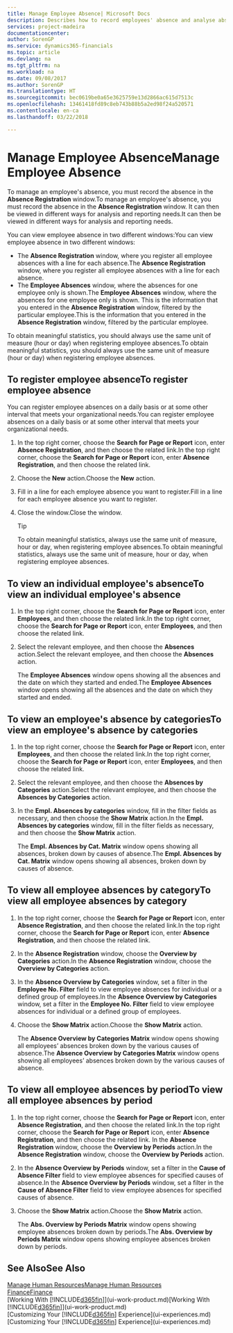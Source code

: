 ```yaml
---
title: Manage Employee Absence| Microsoft Docs
description: Describes how to record employees' absence and analyse absence statistics.
services: project-madeira
documentationcenter: 
author: SorenGP
ms.service: dynamics365-financials
ms.topic: article
ms.devlang: na
ms.tgt_pltfrm: na
ms.workload: na
ms.date: 09/08/2017
ms.author: SorenGP
ms.translationtype: HT
ms.sourcegitcommit: bec0619be0a65e3625759e13d2866ac615d7513c
ms.openlocfilehash: 13461418fd89c8eb743b88b5a2ed98f24a520571
ms.contentlocale: en-ca
ms.lasthandoff: 03/22/2018

---
```

# <a name="manage-employee-absence"></a><span data-ttu-id="a6631-103">Manage Employee Absence</span><span class="sxs-lookup"><span data-stu-id="a6631-103">Manage Employee Absence</span></span>
<span data-ttu-id="a6631-104">To manage an employee's absence, you must record the absence in the **Absence Registration** window.</span><span class="sxs-lookup"><span data-stu-id="a6631-104">To manage an employee's absence, you must record the absence in the **Absence Registration** window.</span></span> <span data-ttu-id="a6631-105">It can then be viewed in different ways for analysis and reporting needs.</span><span class="sxs-lookup"><span data-stu-id="a6631-105">It can then be viewed in different ways for analysis and reporting needs.</span></span>

<span data-ttu-id="a6631-106">You can view employee absence in two different windows:</span><span class="sxs-lookup"><span data-stu-id="a6631-106">You can view employee absence in two different windows:</span></span>

* <span data-ttu-id="a6631-107">The **Absence Registration** window, where you register all employee absences with a line for each absence.</span><span class="sxs-lookup"><span data-stu-id="a6631-107">The **Absence Registration** window, where you register all employee absences with a line for each absence.</span></span>
* <span data-ttu-id="a6631-108">The **Employee Absences** window, where the absences for one employee only is shown.</span><span class="sxs-lookup"><span data-stu-id="a6631-108">The **Employee Absences** window, where the absences for one employee only is shown.</span></span> <span data-ttu-id="a6631-109">This is the information that you entered in the **Absence Registration** window, filtered by the particular employee.</span><span class="sxs-lookup"><span data-stu-id="a6631-109">This is the information that you entered in the **Absence Registration** window, filtered by the particular employee.</span></span>

<span data-ttu-id="a6631-110">To obtain meaningful statistics, you should always use the same unit of measure (hour or day) when registering employee absences.</span><span class="sxs-lookup"><span data-stu-id="a6631-110">To obtain meaningful statistics, you should always use the same unit of measure (hour or day) when registering employee absences.</span></span>

## <a name="to-register-employee-absence"></a><span data-ttu-id="a6631-111">To register employee absence</span><span class="sxs-lookup"><span data-stu-id="a6631-111">To register employee absence</span></span>
<span data-ttu-id="a6631-112">You can register employee absences on a daily basis or at some other interval that meets your organizational needs.</span><span class="sxs-lookup"><span data-stu-id="a6631-112">You can register employee absences on a daily basis or at some other interval that meets your organizational needs.</span></span>

1. <span data-ttu-id="a6631-113">In the top right corner, choose the **Search for Page or Report** icon, enter **Absence Registration**, and then choose the related link.</span><span class="sxs-lookup"><span data-stu-id="a6631-113">In the top right corner, choose the **Search for Page or Report** icon, enter **Absence Registration**, and then choose the related link.</span></span>
2. <span data-ttu-id="a6631-114">Choose the **New** action.</span><span class="sxs-lookup"><span data-stu-id="a6631-114">Choose the **New** action.</span></span>
3. <span data-ttu-id="a6631-115">Fill in a line for each employee absence you want to register.</span><span class="sxs-lookup"><span data-stu-id="a6631-115">Fill in a line for each employee absence you want to register.</span></span>
4. <span data-ttu-id="a6631-116">Close the window.</span><span class="sxs-lookup"><span data-stu-id="a6631-116">Close the window.</span></span>

    > [!Tip]
    > <span data-ttu-id="a6631-117">To obtain meaningful statistics, always use the same unit of measure, hour or day, when registering employee absences.</span><span class="sxs-lookup"><span data-stu-id="a6631-117">To obtain meaningful statistics, always use the same unit of measure, hour or day, when registering employee absences.</span></span>

## <a name="to-view-an-individual-employees-absence"></a><span data-ttu-id="a6631-118">To view an individual employee's absence</span><span class="sxs-lookup"><span data-stu-id="a6631-118">To view an individual employee's absence</span></span>
1. <span data-ttu-id="a6631-119">In the top right corner, choose the **Search for Page or Report** icon, enter **Employees**, and then choose the related link.</span><span class="sxs-lookup"><span data-stu-id="a6631-119">In the top right corner, choose the **Search for Page or Report** icon, enter **Employees**, and then choose the related link.</span></span>
2. <span data-ttu-id="a6631-120">Select the relevant employee, and then choose the **Absences** action.</span><span class="sxs-lookup"><span data-stu-id="a6631-120">Select the relevant employee, and then choose the **Absences** action.</span></span>

    <span data-ttu-id="a6631-121">The **Employee Absences** window opens showing all the absences and the date on which they started and ended.</span><span class="sxs-lookup"><span data-stu-id="a6631-121">The **Employee Absences** window opens showing all the absences and the date on which they started and ended.</span></span>

## <a name="to-view-an-employees-absence-by-categories"></a><span data-ttu-id="a6631-122">To view an employee's absence by categories</span><span class="sxs-lookup"><span data-stu-id="a6631-122">To view an employee's absence by categories</span></span>
1. <span data-ttu-id="a6631-123">In the top right corner, choose the **Search for Page or Report** icon, enter **Employees**, and then choose the related link.</span><span class="sxs-lookup"><span data-stu-id="a6631-123">In the top right corner, choose the **Search for Page or Report** icon, enter **Employees**, and then choose the related link.</span></span>
2. <span data-ttu-id="a6631-124">Select the relevant employee, and then choose the **Absences by Categories** action.</span><span class="sxs-lookup"><span data-stu-id="a6631-124">Select the relevant employee, and then choose the **Absences by Categories** action.</span></span>
3. <span data-ttu-id="a6631-125">In the **Empl. Absences by categories** window, fill in the filter fields as necessary, and then choose the **Show Matrix** action.</span><span class="sxs-lookup"><span data-stu-id="a6631-125">In the **Empl. Absences by categories** window, fill in the filter fields as necessary, and then choose the **Show Matrix** action.</span></span>

    <span data-ttu-id="a6631-126">The **Empl. Absences by Cat. Matrix** window opens showing all absences, broken down by causes of absence.</span><span class="sxs-lookup"><span data-stu-id="a6631-126">The **Empl. Absences by Cat. Matrix** window opens showing all absences, broken down by causes of absence.</span></span>

## <a name="to-view-all-employee-absences-by-category"></a><span data-ttu-id="a6631-127">To view all employee absences by category</span><span class="sxs-lookup"><span data-stu-id="a6631-127">To view all employee absences by category</span></span>
1. <span data-ttu-id="a6631-128">In the top right corner, choose the **Search for Page or Report** icon, enter **Absence Registration**, and then choose the related link.</span><span class="sxs-lookup"><span data-stu-id="a6631-128">In the top right corner, choose the **Search for Page or Report** icon, enter **Absence Registration**, and then choose the related link.</span></span>
2. <span data-ttu-id="a6631-129">In the **Absence Registration** window, choose the **Overview by Categories** action.</span><span class="sxs-lookup"><span data-stu-id="a6631-129">In the **Absence Registration** window, choose the **Overview by Categories** action.</span></span>
3. <span data-ttu-id="a6631-130">In the **Absence Overview by Categories** window, set a filter in the **Employee No. Filter** field to view employee absences for individual or a defined group of employees.</span><span class="sxs-lookup"><span data-stu-id="a6631-130">In the **Absence Overview by Categories** window, set a filter in the **Employee No. Filter** field to view employee absences for individual or a defined group of employees.</span></span>
4. <span data-ttu-id="a6631-131">Choose the **Show Matrix** action.</span><span class="sxs-lookup"><span data-stu-id="a6631-131">Choose the **Show Matrix** action.</span></span>

    <span data-ttu-id="a6631-132">The **Absence Overview by Categories Matrix** window opens showing all employees’ absences broken down by the various causes of absence.</span><span class="sxs-lookup"><span data-stu-id="a6631-132">The **Absence Overview by Categories Matrix** window opens showing all employees’ absences broken down by the various causes of absence.</span></span>

## <a name="to-view-all-employee-absences-by-period"></a><span data-ttu-id="a6631-133">To view all employee absences by period</span><span class="sxs-lookup"><span data-stu-id="a6631-133">To view all employee absences by period</span></span>
1. <span data-ttu-id="a6631-134">In the top right corner, choose the **Search for Page or Report** icon, enter **Absence Registration**, and then choose the related link.</span><span class="sxs-lookup"><span data-stu-id="a6631-134">In the top right corner, choose the **Search for Page or Report** icon, enter **Absence Registration**, and then choose the related link.</span></span>
   <span data-ttu-id="a6631-135">In the **Absence Registration** window, choose the **Overview by Periods** action.</span><span class="sxs-lookup"><span data-stu-id="a6631-135">In the **Absence Registration** window, choose the **Overview by Periods** action.</span></span>
2. <span data-ttu-id="a6631-136">In the **Absence Overview by Periods** window, set a filter in the **Cause of Absence Filter** field to view employee absences for specified causes of absence.</span><span class="sxs-lookup"><span data-stu-id="a6631-136">In the **Absence Overview by Periods** window, set a filter in the **Cause of Absence Filter** field to view employee absences for specified causes of absence.</span></span>
3. <span data-ttu-id="a6631-137">Choose the **Show Matrix** action.</span><span class="sxs-lookup"><span data-stu-id="a6631-137">Choose the **Show Matrix** action.</span></span>

    <span data-ttu-id="a6631-138">The **Abs. Overview by Periods Matrix** window opens showing employee absences broken down by periods.</span><span class="sxs-lookup"><span data-stu-id="a6631-138">The **Abs. Overview by Periods Matrix** window opens showing employee absences broken down by periods.</span></span>

## <a name="see-also"></a><span data-ttu-id="a6631-139">See Also</span><span class="sxs-lookup"><span data-stu-id="a6631-139">See Also</span></span>
[<span data-ttu-id="a6631-140">Manage Human Resources</span><span class="sxs-lookup"><span data-stu-id="a6631-140">Manage Human Resources</span></span>](hr-manage-human-resources.md)  
[<span data-ttu-id="a6631-141">Finance</span><span class="sxs-lookup"><span data-stu-id="a6631-141">Finance</span></span>](finance.md)  
<span data-ttu-id="a6631-142">[Working With [!INCLUDE[d365fin](includes/d365fin_md.md)]](ui-work-product.md)</span><span class="sxs-lookup"><span data-stu-id="a6631-142">[Working With [!INCLUDE[d365fin](includes/d365fin_md.md)]](ui-work-product.md)</span></span>  
<span data-ttu-id="a6631-143">[Customizing Your [!INCLUDE[d365fin](includes/d365fin_md.md)] Experience](ui-experiences.md)</span><span class="sxs-lookup"><span data-stu-id="a6631-143">[Customizing Your [!INCLUDE[d365fin](includes/d365fin_md.md)] Experience](ui-experiences.md)</span></span>

